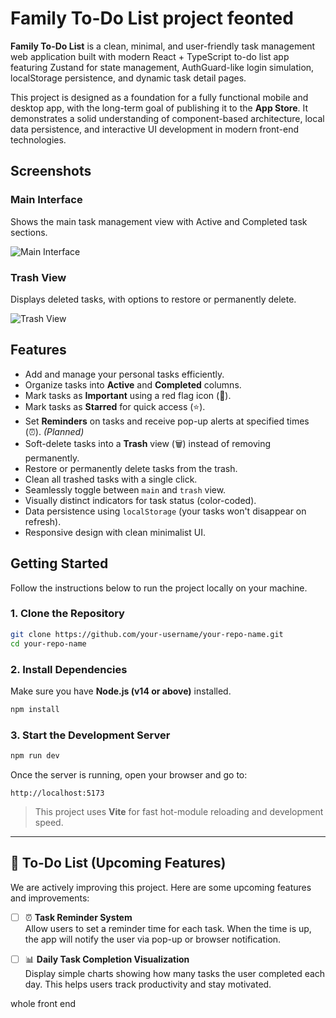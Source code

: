 # Family To-Do List project feonted

**Family To-Do List** is a clean, minimal, and user-friendly task management web application built with modern React + TypeScript to-do list app featuring Zustand for state management, AuthGuard-like login simulation, localStorage persistence, and dynamic task detail pages.

This project is designed as a foundation for a fully functional mobile and desktop app, with the long-term goal of publishing it to the **App Store**. It demonstrates a solid understanding of component-based architecture, local data persistence, and interactive UI development in modern front-end technologies.



## Screenshots

### Main Interface
Shows the main task management view with Active and Completed task sections.

![Main Interface](screenshots/screenshot-1-main.png)

### Trash View
Displays deleted tasks, with options to restore or permanently delete.

![Trash View](screenshots/screenshot-2-trash.png)



## Features

- Add and manage your personal tasks efficiently.
- Organize tasks into **Active** and **Completed** columns.
- Mark tasks as **Important** using a red flag icon (🚩).
- Mark tasks as **Starred** for quick access (⭐).
- Set **Reminders** on tasks and receive pop-up alerts at specified times (⏰). *(Planned)*
- Soft-delete tasks into a **Trash** view (🗑️) instead of removing permanently.
- Restore or permanently delete tasks from the trash.
- Clean all trashed tasks with a single click.
- Seamlessly toggle between `main` and `trash` view.
- Visually distinct indicators for task status (color-coded).
- Data persistence using `localStorage` (your tasks won't disappear on refresh).
- Responsive design with clean minimalist UI.



##  Getting Started

Follow the instructions below to run the project locally on your machine.

### 1. Clone the Repository

```bash
git clone https://github.com/your-username/your-repo-name.git
cd your-repo-name
```

### 2. Install Dependencies

Make sure you have **Node.js (v14 or above)** installed.

```bash
npm install
```

### 3. Start the Development Server

```bash
npm run dev
```

Once the server is running, open your browser and go to:

```
http://localhost:5173
```

> This project uses **Vite** for fast hot-module reloading and development speed.

---


## 🚧 To-Do List (Upcoming Features)

We are actively improving this project. Here are some upcoming features and improvements:

- [ ] ⏰ **Task Reminder System**  
  Allow users to set a reminder time for each task. When the time is up, the app will notify the user via pop-up or browser notification.

- [ ] 📊 **Daily Task Completion Visualization**  
  Display simple charts showing how many tasks the user completed each day. This helps users track productivity and stay motivated.



whole front end
